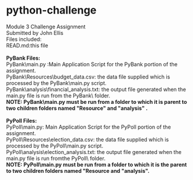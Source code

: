 # python-challenge
Module 3 Challenge Assignment <br  />
Submitted by John Ellis <br  />
Files included: <br  />
READ.md:this file <br  /> <br />
<b>PyBank Files:</b> <br />
PyBank\main.py :Main Application Script for the PyBank portion of the assignment. <br  />
PyBank\Resources\budget_data.csv: the data file supplied which is processed by the PyBank\main.py script. <br  />
PyBank\analysis\financial_analysis.txt: the output file generated when the main.py file is run from the PyBank\ folder. <br  />
<b>NOTE: PyBank\main.py must be run from a folder to which it is parent to two children folders named "Resource" and "analysis" .</b> <br  /> <br />
<b>PyPoll Files:</b> <br />
PyPoll\main.py: Main Application Script for the PyPoll portion of the assignment.<br  />
PyPoll\Resources\election_data.csv: the data file supplied which is processed by the PyPoll\main.py script. <br  />
PyPoll\analysis\election_analysis.txt: the output file generated when the main.py file is run fromthe PyPoll\ folder. <br  />
<b>NOTE: PyPoll\main.py must be run from a folder to which it is the parent to two children folders named "Resource and "analysis".</b> <br  />


